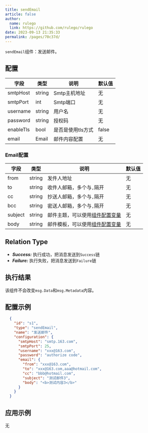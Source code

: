 ```yaml
---
title: sendEmail
article: false
author: 
  name: rulego
  link: https://github.com/rulego/rulego
date: 2023-09-13 21:35:33
permalink: /pages/70c37d/
---
```


`sendEmail`组件：发送邮件。

## 配置

| 字段        | 类型   | 说明       | 默认值   |
|-----------|------|----------|-------|
| smtpHost  | string | Smtp主机地址 | 无     |
| smtpPort  | int  | Smtp端口   | 无     |
| username  | string | 用户名   | 无     |
| password  | string | 授权码      | 无     |
| enableTls | bool | 是否是使用tls方式   | false |
| email     | Email | 邮件内容配置   | 无     |

### Email配置

| 字段      | 类型   | 说明             | 默认值 |
|---------|------|----------------|-----|
| from    | string | 发件人地址            | 无   |
| to      | string  | 收件人邮箱，多个与`,`隔开 | 无   |
| cc      | string | 抄送人邮箱，多个与`,`隔开            | 无   |
| bcc     | string | 密送人邮箱，多个与`,`隔开            | 无   |
| subject | string | 邮件主题，可以使用[组件配置变量](/pages/baa05c/)    | 无   |
| body    | string | 邮件模板，可以使用[组件配置变量](/pages/baa05c/)         | 无   |

## Relation Type

- ***Success:*** 执行成功，把消息发送到`Success`链
- ***Failure:*** 执行失败，把消息发送到`Failure`链

## 执行结果

该组件不会改变`msg.Data`和`msg.Metadata`内容。

## 配置示例

```json
  {
    "id": "s1",
    "type": "sendEmail",
    "name": "发送邮件",
    "configuration": {
      "smtpHost": "smtp.163.com",
      "smtpPort": 25,
      "username": "xxx@163.com",
      "password": "authorize code",
      "email": {
        "from": "xxx@163.com",
        "to": "xxx@163.com,aaa@hotmail.com",
        "cc": "bbb@hotmail.com",
        "subject": "测试邮件3",
        "body": "<b>测试内容3</b>"
      }
    }
  }
```

## 应用示例

无